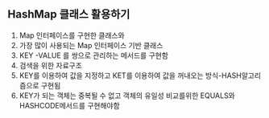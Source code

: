 HashMap 클래스 활용하기
-------------
1. Map 인터페이스를 구현한 클래스와
2. 가장 많이 사용되는 Map 인터페이스 기반 클래스
3. KEY -VALUE 를 쌍으로 관리하는 메서드를 구현함
4. 검색을 위한 자료구조
5. KEY를 이용하여 값을 지정하고 KET를 이용하여 값을 꺼내오는 방식-HASH알고리즘으로 구현됨
6. KEY가 되는 객체는 중복될 수 없고 객체의 유일성 비교를위한 EQUALS와 HASHCODE메서드를 구현해야함